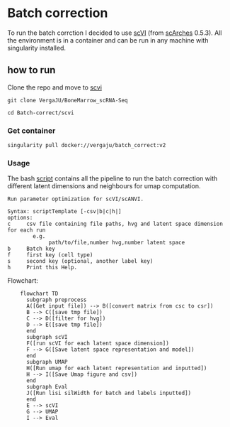 # Batch correction

To run the batch corrction I decided to use [scVI](https://github.com/scverse/scvi-tools) (from [scArches](https://github.com/theislab/scarches) 0.5.3). All the environment is in a container and can be run in any machine with singularity installed.

## how to run

Clone the repo and move to [scvi](./scvi)

```
git clone VergaJU/BoneMarrow_scRNA-Seq

cd Batch-correct/scvi
```

### Get container

```
singularity pull docker://vergaju/batch_correct:v2
```

### Usage

The bash [script](./scvi/run_scvi.sh) contains all the pipeline to run the batch correction with different latent dimensions and neighbours for umap computation.

```
Run parameter optimization for scVI/scANVI.

Syntax: scriptTemplate [-csv|b|c|h|]
options:
c     csv file containing file paths, hvg and latent space dimension for each run
        e.g.
             path/to/file,number hvg,number latent space
b     Batch key
f     first key (cell type)
s     second key (optional, another label key)
h     Print this Help.
```


Flowchart:

```mermaid
    flowchart TD
      subgraph preprocess
      A([Get input file]) --> B([convert matrix from csc to csr])
      B --> C([save tmp file])
      C --> D([filter for hvg])
      D --> E([save tmp file])
      end
      subgraph scVI
      F([run scVI for each latent space dimension])
      F --> G([Save latent space representation and model])
      end
      subgraph UMAP
      H([Run umap for each latent representation and inputted])
      H --> I([Save Umap figure and csv])
      end
      subgraph Eval
      J([Run lisi silWidth for batch and labels inputted])
      end
      E --> scVI
      G --> UMAP
      I --> Eval

```